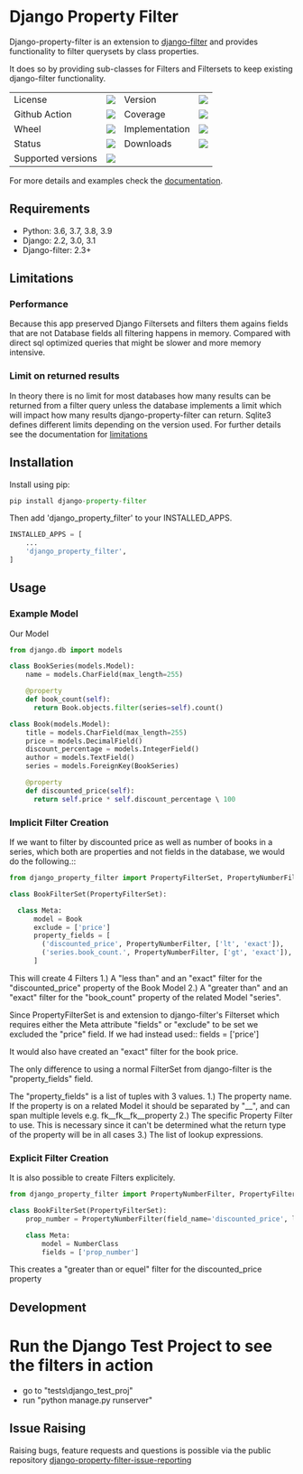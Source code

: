 # Django Property Filter

Django-property-filter is an extension to [django-filter](https://pypi.org/projhttps://pypi.org/project/django-filter/ect/django-filter/) and provides functionality to filter querysets by class properties.

It does so by providing sub-classes for Filters and Filtersets to keep existing django-filter functionality.

<table>
    <tr>
        <td>License</td>
        <td><img src='https://img.shields.io/pypi/l/django-property-filter.svg'></td>
        <td>Version</td>
        <td><img src='https://img.shields.io/pypi/v/django-property-filter.svg'></td>
    </tr>
    <tr>
        <td>Github Action</td>
        <td><img src='https://github.com/ericziethen/django-property-filter/workflows/CI/badge.svg'></td>
        <td>Coverage</td>
        <td><img src='https://codecov.io/gh/ericziethen/django-property-filter/branch/master/graph/badge.svg'></td>
    </tr>
    <tr>
        <td>Wheel</td>
        <td><img src='https://img.shields.io/pypi/wheel/django-property-filter.svg'></td>
        <td>Implementation</td>
        <td><img src='https://img.shields.io/pypi/implementation/django-property-filter.svg'></td>
    </tr>
    <tr>
        <td>Status</td>
        <td><img src='https://img.shields.io/pypi/status/django-property-filter.svg'></td>
        <td>Downloads</td>
        <td><img src='https://img.shields.io/pypi/dm/django-property-filter.svg'></td>
    </tr>
    <tr>
        <td>Supported versions</td>
        <td><img src='https://img.shields.io/pypi/pyversions/django-property-filter.svg'></td>
    </tr>
</table>

For more details and examples check the [documentation](https://django-property-filter.readthedocs.io/en/stable/).

## Requirements

* Python: 3.6, 3.7, 3.8, 3.9
* Django: 2.2, 3.0, 3.1
* Django-filter: 2.3+

## Limitations

### Performance
Because this app preserved Django Filtersets and filters them agains fields that are not Database fields all filtering happens in memory.
Compared with direct sql optimized queries that might be slower and more memory intensive.

### Limit on returned results
In theory there is no limit for most databases how many results can be returned from a filter query unless the database implements a limit which will impact how many results django-property-filter can return.
Sqlite3 defines different limits depending on the version used.
For further details see the documentation for [limitations](https://django-property-filter.readthedocs.io/en/stable/guide/overview.html#limitations)

## Installation

Install using pip:

```python
pip install django-property-filter
```

Then add 'django_property_filter' to your INSTALLED_APPS.

```python
INSTALLED_APPS = [
    ...
    'django_property_filter',
]
```

## Usage

### Example Model

Our Model

```python
from django.db import models

class BookSeries(models.Model):
    name = models.CharField(max_length=255)

    @property
    def book_count(self):
      return Book.objects.filter(series=self).count()

class Book(models.Model):
    title = models.CharField(max_length=255)
    price = models.DecimalField()
    discount_percentage = models.IntegerField()
    author = models.TextField()
    series = models.ForeignKey(BookSeries)

    @property
    def discounted_price(self):
      return self.price * self.discount_percentage \ 100
```

### Implicit Filter Creation

If we want to filter by discounted price as well as number of books in a series,
which both are properties and not fields in the database, we would do the
following.::

```python
from django_property_filter import PropertyFilterSet, PropertyNumberFilter

class BookFilterSet(PropertyFilterSet):

  class Meta:
      model = Book
      exclude = ['price']
      property_fields = [
        ('discounted_price', PropertyNumberFilter, ['lt', 'exact']),
        ('series.book_count.', PropertyNumberFilter, ['gt', 'exact']),
      ]
```

This will create 4 Filters
    1.) A "less than" and an "exact" filter for the "discounted_price" property
        of the Book Model
    2.) A "greater than" and an "exact" filter for the "book_count" property
        of the related Model "series".

Since PropertyFilterSet is and extension to django-filter's Filterset which
requires either the Meta attribute "fields" or "exclude" to be set we excluded
the "price" field. If we had instead used::
    fields = ['price']

It would also have created an "exact" filter for the book price.

The only difference to using a normal FilterSet from django-filter is the
"property_fields" field.

The "property_fields" is a list of tuples with 3 values.
    1.) The property name. 
        If the property is on a related Model it should be separated by "__",
        and can span multiple levels e.g. fk__fk__fk__property
    2.) The specific Property Filter to use.
        This is necessary since it can't be determined what the return type
        of the property will be in all cases
    3.) The list of lookup expressions.

### Explicit Filter Creation

It is also possible to create Filters explicitely.

```python
from django_property_filter import PropertyNumberFilter, PropertyFilterSet

class BookFilterSet(PropertyFilterSet):
    prop_number = PropertyNumberFilter(field_name='discounted_price', lookup_expr='gte')

    class Meta:
        model = NumberClass
        fields = ['prop_number']
```

This creates a "greater than or equel" filter for the discounted_price property

## Development

# Run the Django Test Project to see the filters in action

* go to "tests\django_test_proj"
* run "python manage.py runserver"

## Issue Raising ##

Raising bugs, feature requests and questions is possible via the public repository <a href="https://github.com/ericziethen/django-property-filter-issue-reporting" target="_blank">django-property-filter-issue-reporting</a>